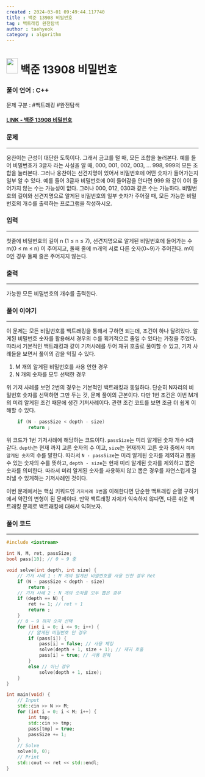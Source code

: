 ```yaml
---
created : 2024-03-01 09:49:44.117740
title : 백준 13908 비밀번호
tag : 백트래킹 완전탐색
author : taehyeok
category : algorithm
---
```

# <img src="https://d2gd6pc034wcta.cloudfront.net/tier/9.svg" width="30" height="40"> 백준 13908 비밀번호


### 풀이 언어 : C++

문제 구분 : #백트래킹 #완전탐색
#### [LINK - 백준 13908 비밀번호](https://www.acmicpc.net/problem/13908)

### 문제

<hr>


웅찬이는 근성이 대단한 도둑이다. 그래서 금고를 털 때, 모든 조합을 눌러본다. 예를 들어 비밀번호가 3글자 라는 사실을 알 때, 000, 001, 002, 003, … 998, 999의 모든 조합을 눌러본다. 그러나 웅찬이는 선견지명이 있어서 비밀번호에 어떤 숫자가 들어가는지 일부 알 수 있다. 예를 들어 3글자 비밀번호에 0이 들어감을 안다면 999 와 같이 0이 들어가지 않는 수는 가능성이 없다. 그러나 000, 012, 030과 같은 수는 가능하다. 비밀번호의 길이와 선견지명으로 알게된 비밀번호의 일부 숫자가 주어질 때, 모든 가능한 비밀번호의 개수를 출력하는 프로그램을 작성하시오.

### 입력

<hr>


첫줄에 비밀번호의 길이 n (1 ≤ n ≤ 7), 선견지명으로 알게된 비밀번호에 들어가는 수 m(0 ≤ m ≤ n) 이 주어지고, 둘째 줄에 m개의 서로 다른 숫자(0~9)가 주어진다. m이 0인 경우 둘째 줄은 주어지지 않는다.
### 출력

<hr>

가능한 모든 비밀번호의 개수를 출력한다.

### 풀이 이야기

<hr>


이 문제는 모든 비밀번호를 백트래킹을 통해서 구하면 되는데, 조건이 하나 달려있다. 알게된 비밀번호 숫자를 활용해서 경우의 수를 획기적으로 줄일 수 있다는 가정을 주었다. 따라서 기본적인 백트래킹과 같이 기저사례를 두어 재귀 호출로 풀이할 수 있고, 기저 사례들을 보면서 풀이의 감을 익힐 수 있다.

1. M 개의 알게된 비밀번호를 사용 안한 경우
2. N 개의 숫자를 모두 선택한 경우

위 기저 사례를 보면 2번의 경우는 기본적인 백트래킹과 동일하다. 단순히 N자리의 비밀번호 숫자를 선택하면 그만 두는 것, 문제 풀이의 근본이다. 다만 1번 조건은 이번 M개의 미리 알게된 조건 때문에 생긴 기저사례이다. 관련 조건 코드를 보면 조금 더 쉽게 이해할 수 있다.
```c++
    if (N - passSize < depth - size)
        return ;
```
위 코드가 1번 기저사례에 해당하는 코드이다. `passSize`는 미리 알게된 숫자 개수 `M`과 같다. `depth`는 현재 까지 고른 숫자의 수 이고, `size`는 현재까지 고른 숫자 중에서 `미리 알게된 숫자`의 수를 말한다. 따라서 `N - passSize`는 미리 알게된 숫자를 제외하고 뽑을 수 있는 숫자의 수를 뜻하고, `depth - size`는 현재 미리 알게된 숫자를 제외하고 뽑은 숫자를 의미한다. 따라서 미리 알게된 숫자를 사용하지 않고 뽑은 경우를 자연스럽게 걸러낼 수 있게하는 기저사례인 것이다.

이번 문제에서는 핵심 키워드인 `기저사례 1번`을 이해한다면 단순한 백트래킹 순열 구하기에서 약간의 변형이 된 문제이다. 만약 백트래킹 자체가 익숙하지 않다면, 다른 쉬운 백트래킹 문제로 백트래킹에 대해서 익혀보자.

### 풀이 코드

<hr>


``` c++
#include <iostream>

int N, M, ret, passSize;
bool pass[10]; // 0 ~ 9 중 

void solve(int depth, int size) {
    // 기저 사례 1 : M 개의 알게된 비밀번호를 사용 안한 경우 Ret
    if (N - passSize < depth - size)
        return ;
    // 기저 사례 2 : N 개의 숫자를 모두 뽑은 경우
    if (depth == N) {
        ret += 1; // ret + 1
        return ;
    }
    // 0 ~ 9 까지 숫자 선택
    for (int i = 0; i <= 9; i++) {
        // 알게된 비밀번호 인 경우
        if (pass[i]) {
            pass[i] = false; // 사용 체킹
            solve(depth + 1, size + 1); // 재귀 호출
            pass[i] = true; // 사용 원복
        }
        else // 아닌 경우
            solve(depth + 1, size);
    }
}

int main(void) {
    // Input
    std::cin >> N >> M;
    for (int i = 0; i < M; i++) {
        int tmp;
        std::cin >> tmp;
        pass[tmp] = true;
        passSize += 1;
    }
    // Solve
    solve(0, 0);
    // Print
    std::cout << ret << std::endl;
}
```
